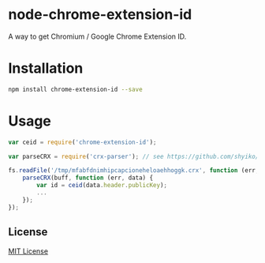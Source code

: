 # node-chrome-extension-id

A way to get Chromium / Google Chrome Extension ID. 

# Installation

```sh
npm install chrome-extension-id --save
```

# Usage

```javascript
var ceid = require('chrome-extension-id');

var parseCRX = require('crx-parser'); // see https://github.com/shyiko/node-crx-parser

fs.readFile('/tmp/mfabfdnimhipcapcioneheloaehhoggk.crx', function (err, buff) {
    parseCRX(buff, function (err, data) {
        var id = ceid(data.header.publicKey);
        ...
    });
});
```
       
## License

[MIT License](https://github.com/shyiko/node-chrome-extension-id/blob/master/mit.license)
